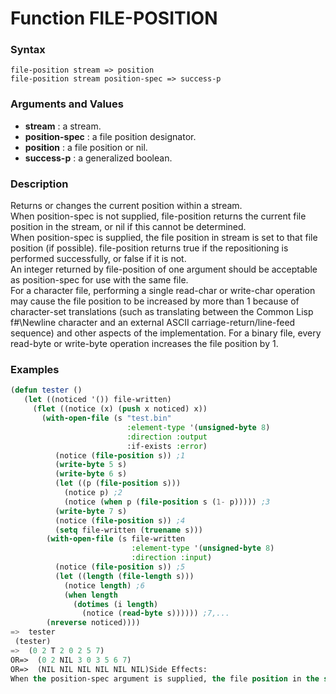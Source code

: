 <!-- Generated on 05/10/2020 by https://github.com/anto2oo/clhs-evolved -->

# Function FILE-POSITION

### Syntax
`file-position stream => position`  
`file-position stream position-spec => success-p`  


### Arguments and Values
- **stream** : a stream.   
- **position-spec** : a file position designator.   
- **position** : a file position or nil.   
- **success-p** : a generalized boolean.   


### Description
Returns or changes the current position within a stream.  
When position-spec is not supplied, file-position returns the current file position in the stream, or nil if this cannot be determined.  
When position-spec is supplied, the file position in stream is set to that file position (if possible). file-position returns true if the repositioning is performed successfully, or false if it is not.  
An integer returned by file-position of one argument should be acceptable as position-spec for use with the same file.  
For a character file, performing a single read-char or write-char operation may cause the file position to be increased by more than 1 because of character-set translations (such as translating between the Common Lisp f#\Newline character and an external ASCII carriage-return/line-feed sequence) and other aspects of the implementation. For a binary file, every read-byte or write-byte operation increases the file position by 1.



### Examples
```lisp 
(defun tester ()
   (let ((noticed '()) file-written)
     (flet ((notice (x) (push x noticed) x))
       (with-open-file (s "test.bin" 
                          :element-type '(unsigned-byte 8)
                          :direction :output
                          :if-exists :error)
          (notice (file-position s)) ;1
          (write-byte 5 s) 
          (write-byte 6 s)
          (let ((p (file-position s)))
            (notice p) ;2
            (notice (when p (file-position s (1- p))))) ;3
          (write-byte 7 s)
          (notice (file-position s)) ;4
          (setq file-written (truename s)))
        (with-open-file (s file-written
                           :element-type '(unsigned-byte 8)
                           :direction :input)
          (notice (file-position s)) ;5
          (let ((length (file-length s)))
            (notice length) ;6
            (when length
              (dotimes (i length)
                (notice (read-byte s)))))) ;7,...
        (nreverse noticed))))
=>  tester
 (tester)
=>  (0 2 T 2 0 2 5 7)
OR=>  (0 2 NIL 3 0 3 5 6 7)
OR=>  (NIL NIL NIL NIL NIL NIL)Side Effects:
When the position-spec argument is supplied, the file position in the stream might be moved.
```
